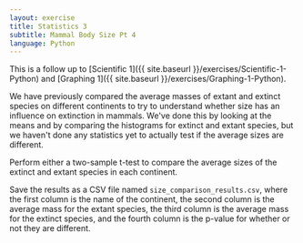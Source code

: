 ```yaml
---
layout: exercise
title: Statistics 3
subtitle: Mammal Body Size Pt 4
language: Python
---
```


This is a follow up to [Scientific 1]({{ site.baseurl }}/exercises/Scientific-1-Python) and [Graphing 1]({{ site.baseurl }}/exercises/Graphing-1-Python).

We have previously compared the average masses of extant and extinct species on
different continents to try to understand whether size has an influence on
extinction in mammals. We've done this by looking at the means and by comparing
the histograms for extinct and extant species, but we haven't done any
statistics yet to actually test if the average sizes are different.

Perform either a two-sample t-test to compare the average sizes
of the extinct and extant species in each continent.

Save the results as a CSV file named `size_comparison_results.csv`, where the
first column is the name of the continent, the second column is the average mass
for the extant species, the third column is the average mass for the extinct
species, and the fourth column is the p-value for whether or not they are
different.
